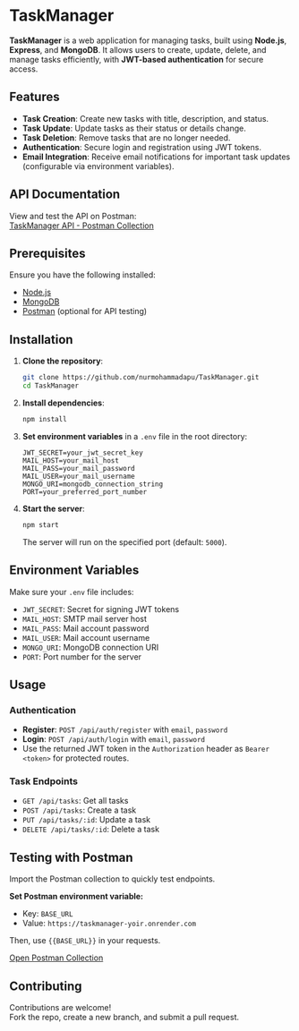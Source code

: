 # TaskManager

**TaskManager** is a web application for managing tasks, built using **Node.js**, **Express**, and **MongoDB**. It allows users to create, update, delete, and manage tasks efficiently, with **JWT-based authentication** for secure access.

## Features

- **Task Creation**: Create new tasks with title, description, and status.
- **Task Update**: Update tasks as their status or details change.
- **Task Deletion**: Remove tasks that are no longer needed.
- **Authentication**: Secure login and registration using JWT tokens.
- **Email Integration**: Receive email notifications for important task updates (configurable via environment variables).

## API Documentation

View and test the API on Postman:  
[TaskManager API - Postman Collection](https://www.postman.com/altimetry-geoscientist-6151878/nur-mohammad-apu/collection/l220b51/task-manager?action=share&creator=34936735)

## Prerequisites

Ensure you have the following installed:

- [Node.js](https://nodejs.org/)
- [MongoDB](https://www.mongodb.com/try/download/community)
- [Postman](https://www.postman.com/downloads/) (optional for API testing)

## Installation

1. **Clone the repository**:
   ```bash
   git clone https://github.com/nurmohammadapu/TaskManager.git
   cd TaskManager
   ```

2. **Install dependencies**:
   ```bash
   npm install
   ```

3. **Set environment variables** in a `.env` file in the root directory:
   ```
   JWT_SECRET=your_jwt_secret_key
   MAIL_HOST=your_mail_host
   MAIL_PASS=your_mail_password
   MAIL_USER=your_mail_username
   MONGO_URI=mongodb_connection_string
   PORT=your_preferred_port_number
   ```

4. **Start the server**:
   ```bash
   npm start
   ```
   The server will run on the specified port (default: `5000`).

## Environment Variables

Make sure your `.env` file includes:

- `JWT_SECRET`: Secret for signing JWT tokens
- `MAIL_HOST`: SMTP mail server host
- `MAIL_PASS`: Mail account password
- `MAIL_USER`: Mail account username
- `MONGO_URI`: MongoDB connection URI
- `PORT`: Port number for the server

## Usage

### Authentication

- **Register**: `POST /api/auth/register` with `email`, `password`
- **Login**: `POST /api/auth/login` with `email`, `password`
- Use the returned JWT token in the `Authorization` header as `Bearer <token>` for protected routes.

### Task Endpoints

- `GET /api/tasks`: Get all tasks
- `POST /api/tasks`: Create a task
- `PUT /api/tasks/:id`: Update a task
- `DELETE /api/tasks/:id`: Delete a task

## Testing with Postman

Import the Postman collection to quickly test endpoints.

**Set Postman environment variable:**

- Key: `BASE_URL`
- Value: `https://taskmanager-yoir.onrender.com`

Then, use `{{BASE_URL}}` in your requests.

[Open Postman Collection](https://www.postman.com/altimetry-geoscientist-6151878/nur-mohammad-apu/collection/l220b51/task-manager?action=share&creator=34936735)

## Contributing

Contributions are welcome!  
Fork the repo, create a new branch, and submit a pull request.

